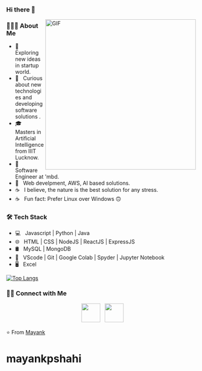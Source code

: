 ### Hi there 👋

<!--
**mayankpshahi/mayankpshahi** is a ✨ _special_ ✨ repository because its `README.md` (this file) appears on your GitHub profile.-->

<img align="right" alt="GIF" src="https://miro.medium.com/max/1600/0*3N994lFVAwmVTsYJ.gif" width="400"/>

<h3> 👨🏻‍💻 About Me </h3>

- 🔭 &nbsp; Exploring new ideas in startup world.
- 🤔 &nbsp; Curious about new technologies and developing software solutions .
- 🎓 &nbsp; Masters in Artificial Intelligence from IIIT Lucknow.
- 💼 &nbsp; Software Engineer at 'mbd.
- 🌱 &nbsp; Web develpment, AWS, AI based solutions.
- ☕ &nbsp;  I believe, the nature is the best solution for any stress. 
- ☕ &nbsp;  Fun fact: Prefer Linux over Windows 🙃

<h3>🛠 Tech Stack</h3>

- 💻 &nbsp;  Javascript | Python | Java
- 🌐 &nbsp;  HTML | CSS | NodeJS | ReactJS | ExpressJS
- 🛢 &nbsp;  MySQL |  MongoDB
- 🔧 &nbsp;  VScode | Git | Google Colab | Spyder | Jupyter Notebook 
- 🖥 &nbsp;  Excel 



[![Top Langs](https://github-readme-stats.vercel.app/api/top-langs/?username=mayankpshahi&layout=compact&text_color=daf7dc&bg_color=151515)](https://github.com/mayankpshahi/github-readme-stats)


<h3> 🤝🏻 Connect with Me </h3>

<p align="center"> 
&nbsp; <a href="https://www.linkedin.com/in/mayankpshahi/" target="_blank" rel="noopener noreferrer"><img src="https://img.icons8.com/plasticine/100/000000/linkedin.png" width="50" /></a>
&nbsp; <a href="mailto:mayankpshahi239@@gmail.com" target="_blank" rel="noopener noreferrer"><img src="https://img.icons8.com/plasticine/100/000000/gmail.png"  width="50" /></a>
</p>

⭐️ From [Mayank](https://github.com/mayankpshahi)
# mayankpshahi
